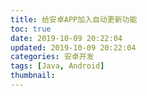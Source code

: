 ```yaml
---
title: 给安卓APP加入自动更新功能
toc: true
date: 2019-10-09 20:22:04
updated: 2019-10-09 20:22:04
categories: 安卓开发
tags: [Java, Android]
thumbnail:
---
```


<!-- more -->

